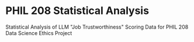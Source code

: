 # PHIL 208 Statistical Analysis
 Statistical Analysis of LLM "Job Trustworthiness" Scoring Data for PHIL 208 Data Science Ethics Project
